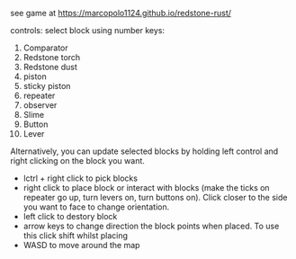 see game at https://marcopolo1124.github.io/redstone-rust/

controls:
select block using number keys:
1. Comparator
2. Redstone torch
3. Redstone dust
4. piston
5. sticky piston
6. repeater
7. observer
8. Slime
9. Button
10. Lever

Alternatively, you can update selected blocks by holding left control and right clicking on the block you want.

- lctrl + right click to pick blocks
- right click to place block or interact with blocks (make the ticks on repeater go up, turn levers on, turn buttons on). Click closer to the side you want to face to change orientation. 
- left click to destory block
- arrow keys to change direction the block points when placed. To use this click shift whilst placing
- WASD to move around the map
